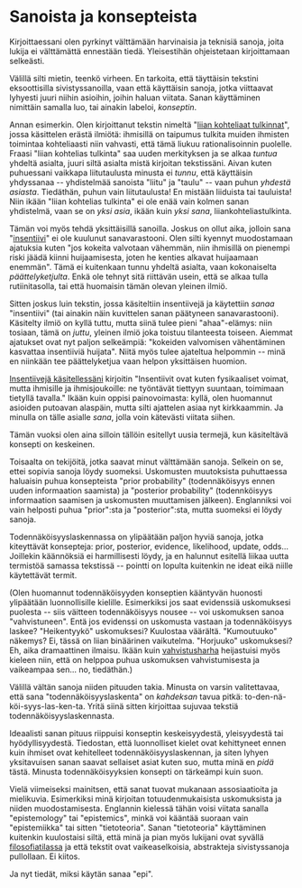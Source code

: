 # Sanoista ja konsepteista

Kirjoittaessani olen pyrkinyt välttämään harvinaisia ja teknisiä sanoja, joita lukija ei välttämättä ennestään tiedä. Yleisestihän ohjeistetaan kirjoittamaan selkeästi.

Välillä silti mietin, teenkö virheen. En tarkoita, että täyttäisin tekstini eksoottisilla sivistyssanoilla, vaan että käyttäisin sanoja, jotka viittaavat lyhyesti juuri niihin asioihin, joihin haluan viitata. Sanan käyttäminen nimittäin samalla luo, tai ainakin labeloi, *konseptin*.

Annan esimerkin. Olen kirjoittanut tekstin nimeltä "[liian kohteliaat tulkinnat](/epi/kohteliaat_tulkinnat)", jossa käsittelen erästä ilmiötä: ihmisillä on taipumus tulkita muiden ihmisten toimintaa kohteliaasti niin vahvasti, että tämä liukuu rationalisoinnin puolelle. Fraasi "liian kohtelias tulkinta" saa uuden merkityksen ja se alkaa *tuntua* yhdeltä asialta, juuri siltä asialta mistä kirjoitan tekstissäni. Aivan kuten puhuessani vaikkapa liitutaulusta minusta ei *tunnu*, että käyttäisin yhdyssanaa -- yhdistelmää sanoista "liitu" ja "taulu" -- vaan puhun *yhdestä asiasta*. Tiedäthän, puhun vain liitutaulusta! En mistään liiduista tai tauluista! Niin ikään "liian kohtelias tulkinta" ei ole enää vain kolmen sanan yhdistelmä, vaan se on *yksi asia*, ikään kuin *yksi sana*, liiankohteliastulkinta.

Tämän voi myös tehdä yksittäisillä sanoilla. Joskus on ollut aika, jolloin sana "[insentiivi](/epi/insentiivit)" ei ole kuulunut sanavarastooni. Olen silti kyennyt muodostamaan ajatuksia kuten "jos kokeita valvotaan vähemmän, niin ihmisillä on pienempi riski jäädä kiinni huijaamisesta, joten he kenties alkavat huijaamaan enemmän". Tämä ei kuitenkaan tunnu yhdeltä asialta, vaan kokonaiselta *päättelyketjulta*. Enkä ole tehnyt sitä riittävän usein, että se alkaa tulla rutiinitasolla, tai että huomaisin tämän olevan yleinen ilmiö.

Sitten joskus luin tekstin, jossa käsiteltiin insentiivejä ja käytettiin *sanaa* "insentiivi" (tai ainakin näin kuvittelen sanan päätyneen sanavarastooni). Käsitelty ilmiö on kyllä tuttu, mutta siinä tulee pieni "ahaa"-elämys: niin tosiaan, tämä on *juttu*, yleinen ilmiö joka toistuu tilanteesta toiseen. Aiemmat ajatukset ovat nyt paljon selkeämpiä: "kokeiden valvomisen vähentäminen kasvattaa insentiiviä huijata". Niitä myös tulee ajateltua helpommin -- minä en niinkään tee päättelyketjua vaan helpon yksittäisen huomion.

[Insentiivejä käsitellessäni](/epi/insentiivit) kirjoitin "Insentiivit ovat kuten fysikaaliset voimat, mutta ihmisille ja ihmisjoukoille: ne työntävät tiettyyn suuntaan, toimimaan tietyllä tavalla." Ikään kuin oppisi painovoimasta: kyllä, olen huomannut asioiden putoavan alaspäin, mutta silti ajattelen asiaa nyt kirkkaammin. Ja minulla on tälle asialle *sana*, jolla voin kätevästi viitata siihen.

Tämän vuoksi olen aina silloin tällöin esitellyt uusia termejä, kun käsiteltävä konsepti on keskeinen.

Toisaalta on tekijöitä, jotka saavat minut välttämään sanoja. Selkein on se, ettei sopivia sanoja löydy suomeksi. Uskomusten muutoksista puhuttaessa haluaisin puhua konsepteista "prior probability" (todennäköisyys ennen uuden informaation saamista) ja "posterior probability" (todennköisyys informaation saamisen ja uskomusten muuttamisen jälkeen). Englanniksi voi vain helposti puhua "prior":sta ja "posterior":sta, mutta suomeksi ei löydy sanoja.

Todennäköisyyslaskennassa on ylipäätään paljon hyviä sanoja, jotka kiteyttävät konsepteja: prior, posterior, evidence, likelihood, update, odds... Joillekin käännöksiä ei harmillisesti löydy, ja en halunnut esitellä liikaa uutta termistöä samassa tekstissä -- pointti on lopulta kuitenkin ne ideat eikä niille käytettävät termit.

(Olen huomannut todennäköisyyden konseptien kääntyvän huonosti ylipäätään luonnollisille kielille. Esimerkiksi jos saat evidenssiä uskomuksesi puolesta -- siis väitteen todennäköisyys nousee -- voi uskomuksen sanoa "vahvistuneen". Entä jos evidenssi on uskomusta vastaan ja todennäköisyys laskee? "Heikentyykö" uskomuksesi? Kuulostaa väärältä. "Kumoutuuko" näkemys? Ei, tässä on liian binäärinen vaikutelma. "Horjuuko" uskomuksesi? Eh, aika dramaattinen ilmaisu. Ikään kuin [vahvistusharha](https://en.wikipedia.org/wiki/Confirmation_bias) heijastuisi myös kieleen niin, että on helppoa puhua uskomuksen vahvistumisesta ja vaikeampaa sen... no, tiedäthän.)

Välillä vältän sanoja niiden pituuden takia. Minusta on varsin valitettavaa, että sana "todennäköisyyslaskenta" on *kahdeksan* tavua pitkä: to-den-nä-köi-syys-las-ken-ta. Yritä siinä sitten kirjoittaa sujuvaa tekstiä todennäköisyyslaskennasta.

Ideaalisti sanan pituus riippuisi konseptin keskeisyydestä, yleisyydestä tai hyödyllisyydestä. Tiedostan, että luonnolliset kielet ovat kehittyneet ennen kuin ihmiset ovat kehitelleet todennäköisyyslaskennan, ja siten lyhyen yksitavuisen sanan saavat sellaiset asiat kuten suo, mutta minä en *pidä* tästä. Minusta todennäköisyyksien konsepti on tärkeämpi kuin suon.

Vielä viimeiseksi mainitsen, että sanat tuovat mukanaan assosiaatioita ja mielikuvia. Esimerkiksi minä kirjoitan totuudenmukaisista uskomuksista ja niiden muodostamisesta. Englannin kielessä tähän voisi viitata sanalla "epistemology" tai "epistemics", minkä voi kääntää suoraan vain "epistemiikka" tai sitten "tietoteoria". Sanan "tietoteoria" käyttäminen kuitenkin kuulostaisi siltä, että minä ja pian myös lukijani ovat syvällä [filosofiatilassa](/epi/filosofiatila) ja että tekstit ovat vaikeaselkoisia, abstrakteja sivistyssanoja pullollaan. Ei kiitos.

Ja nyt tiedät, miksi käytän sanaa "epi".
